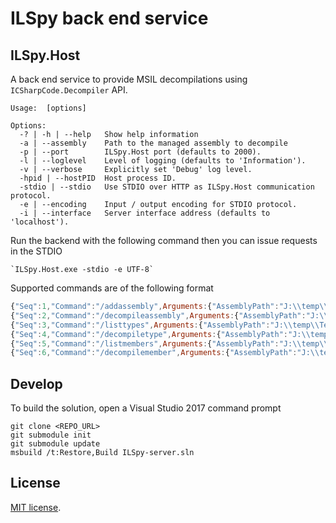 # ILSpy back end service

## ILSpy.Host

A back end service to provide MSIL decompilations using `ICSharpCode.Decompiler` API.

```
Usage:  [options]

Options:
  -? | -h | --help   Show help information
  -a | --assembly    Path to the managed assembly to decompile
  -p | --port        ILSpy.Host port (defaults to 2000).
  -l | --loglevel    Level of logging (defaults to 'Information').
  -v | --verbose     Explicitly set 'Debug' log level.
  -hpid | --hostPID  Host process ID.
  -stdio | --stdio   Use STDIO over HTTP as ILSpy.Host communication protocol.
  -e | --encoding    Input / output encoding for STDIO protocol.
  -i | --interface   Server interface address (defaults to 'localhost').
```

Run the backend with the following command then you can issue requests in the STDIO

    `ILSpy.Host.exe -stdio -e UTF-8`

Supported commands are of the following format

```javascript
{"Seq":1,"Command":"/addassembly",Arguments:{"AssemblyPath":"J:\\temp\\TestAssembly.dll"}}
{"Seq":2,"Command":"/decompileassembly",Arguments:{"AssemblyPath":"J:\\temp\\TestAssembly.dll"}}
{"Seq":3,"Command":"/listtypes",Arguments:{"AssemblyPath":"J:\\temp\\TestAssembly.dll","Namespace":"TestAssembly"}}
{"Seq":4,"Command":"/decompiletype",Arguments:{"AssemblyPath":"J:\\temp\\TestAssembly.dll","Handle":33554453}}
{"Seq":5,"Command":"/listmembers",Arguments:{"AssemblyPath":"J:\\temp\\TestAssembly.dll","Handle":33554453}}
{"Seq":6,"Command":"/decompilemember",Arguments:{"AssemblyPath":"J:\\temp\\TestAssembly.dll","Type":33554453,"Member":100663319}}
```

## Develop

To build the solution, open a Visual Studio 2017 command prompt

```
git clone <REPO_URL>
git submodule init
git submodule update
msbuild /t:Restore,Build ILSpy-server.sln
```
## License

[MIT license](LICENSE.TXT).
